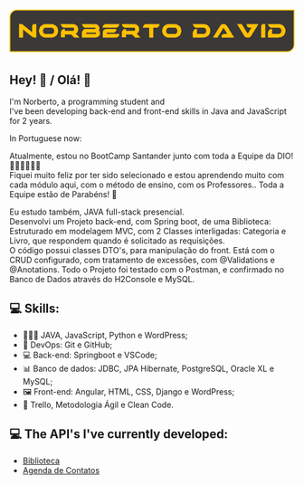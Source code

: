 <h1 align="center">
  <img src="https://raw.githubusercontent.com/norbertodavid/name/main/Personal_Name.PNG" alt="Name Norberto David in img" />
</h1>

## Hey! 👋  /  Olá! 👋
I'm Norberto, a programming student and <br>
I've been developing back-end and front-end skills in Java and JavaScript for 2 years.

In Portuguese now:

Atualmente, estou no BootCamp Santander junto com toda a Equipe da DIO! 👏👏👏👏👏🤩 <br>
Fiquei muito feliz por ter sido selecionado e estou aprendendo muito com cada módulo aqui, com o método de ensino, com os Professores.. Toda a Equipe estão de Parabéns! 🤝 <br>

Eu estudo também, JAVA full-stack presencial. <br>
Desenvolvi um Projeto back-end, com Spring boot, de uma Biblioteca: <br>
  Estruturado em modelagem MVC, com 2 Classes interligadas: Categoria e Livro, que respondem quando é solicitado as requisições. <br>
  O código possui classes DTO's, para manipulação do front. Está com o CRUD configurado, com tratamento de excessões, com       @Validations e @Anotations. Todo o Projeto foi testado com o Postman, e confirmado no Banco de Dados através do H2Console e MySQL.


## 💻 Skills:

- 🧑🏻‍💻 JAVA, JavaScript, Python e WordPress;
- 📓 DevOps: Git e GitHub;
- 💻 Back-end: Springboot e VSCode;
- 📊 Banco de dados: JDBC, JPA Hibernate, PostgreSQL, Oracle XL e MySQL;
- 🖼️ Front-end: Angular, HTML, CSS, Django e WordPress;
- 🧮 Trello, Metodologia Ágil e Clean Code.


## 💻 The API's I've currently developed:

- [Biblioteca](https://github.com/norbertodavid/bibliotecaNoite)
- [Agenda de Contatos](https://github.com/norbertodavid/api-contato)
